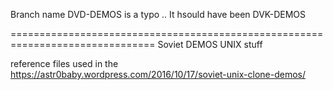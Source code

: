 Branch name DVD-DEMOS is a typo .. It hsould have been DVK-DEMOS 

=============================================================================== 
Soviet DEMOS UNIX stuff

reference files used in the https://astr0baby.wordpress.com/2016/10/17/soviet-unix-clone-demos/ 


